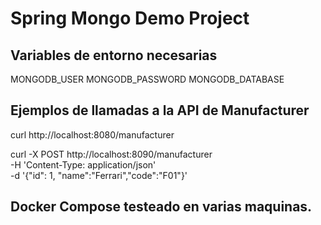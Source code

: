 <h1>Spring Mongo Demo Project</h1>
<h2>Variables de entorno necesarias</h2>
MONGODB_USER
MONGODB_PASSWORD
MONGODB_DATABASE

<h2>Ejemplos de llamadas a la API de Manufacturer</h2>

curl http://localhost:8080/manufacturer

curl -X POST http://localhost:8090/manufacturer \
-H 'Content-Type: application/json' \
-d '{"id": 1, "name":"Ferrari","code":"F01"}'

<h2>Docker Compose testeado en varias maquinas.</h2>

